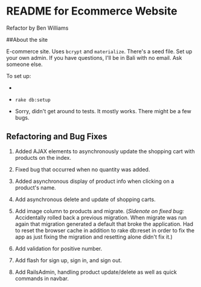 # README for Ecommerce Website

Refactor by Ben Williams

##About the site

E-commerce site. Uses `bcrypt` and `materialize`. There's a seed file. Set up your own admin. If you have questions, I'll be in Bali with no email. Ask someone else.

To set up:

*

* `rake db:setup`

* Sorry, didn't get around to tests. It mostly works. There might be a few bugs.

## Refactoring and Bug Fixes

1. Added AJAX elements to asynchronously update the shopping cart with products on the index.

2. Fixed bug that occurred when no quantity was added.

3. Added asynchronous display of product info when clicking on a product's name.

4. Add asynchronous delete and update of shopping carts.

5. Add image column to products and migrate.
(*Sidenote on fixed bug:* Accidentally rolled back a previous migration. When migrate was run again that migration generated a default that broke the application. Had to reset the browser cache in addition to rake db:reset in order to fix the app as just fixing the migration and resetting alone didn't fix it.)

6. Add validation for positive number.

7. Add flash for sign up, sign in, and sign out.

8. Add RailsAdmin, handling product update/delete as well as quick commands in navbar.
